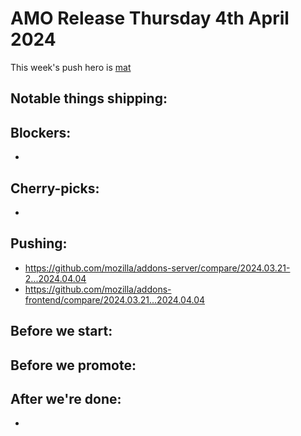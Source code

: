 # AMO Release Thursday 4th April 2024

This week's push hero is [mat](https://github.com/diox)

## Notable things shipping:

## Blockers:
- 

## Cherry-picks:
- 

## Pushing:

- https://github.com/mozilla/addons-server/compare/2024.03.21-2...2024.04.04
- https://github.com/mozilla/addons-frontend/compare/2024.03.21...2024.04.04

## Before we start:

## Before we promote:

## After we're done:
- 
